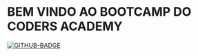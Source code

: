# BEM VINDO AO BOOTCAMP DO CODERS ACADEMY

[![GITHUB-BADGE](https://github.com/rafaelcruz-net/coders-academy-bootcamp-turma-2/workflows/dotnet/badge.svg)](https://github.com/rafaelcruz-net/coders-academy-bootcamp-turma-2/action)
